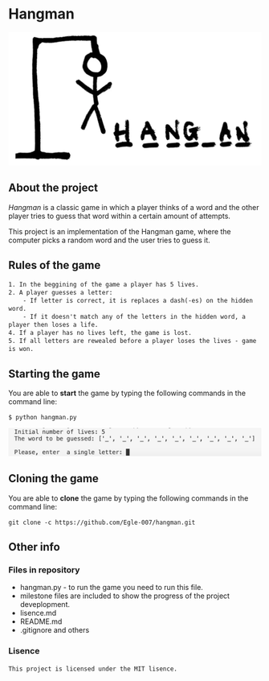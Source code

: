 # Hangman 

![Hangman](image-1.png)

## About the project 

*Hangman* is a classic game in which a player thinks of a word and the other player tries to guess that word within a certain amount of attempts.

This project is an implementation of the Hangman game, where the computer picks a random word and the user tries to guess it. 

## Rules of the game 

    1. In the beggining of the game a player has 5 lives.
    2. A player guesses a letter: 
        - If letter is correct, it is replaces a dash(-es) on the hidden word.
        - If it doesn't match any of the letters in the hidden word, a player then loses a life.
    4. If a player has no lives left, the game is lost.
    5. If all letters are rewealed before a player loses the lives - game is won. 

## Starting the game
You are able to **start** the game by typing the following commands in the command line:

    $ python hangman.py


![Example](image.png)

## Cloning the game
You are able to **clone** the game by typing the following commands in the command line:

    git clone -c https://github.com/Egle-007/hangman.git

## Other info

### Files in repository

 * hangman.py - to run the game you need to run this file.
 * milestone files are included to show the progress of the project deveplopment.
 * lisence.md
 * README.md 
 * .gitignore and others
### Lisence

    This project is licensed under the MIT lisence.

